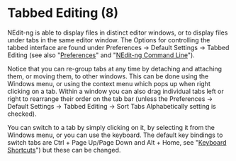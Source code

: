 # Tabbed Editing (8)

NEdit-ng is able to display files in distinct editor windows, or to
display files under tabs in the same editor window. The Options for
controlling the tabbed interface are found under Preferences &rarr;
Default Settings &rarr; Tabbed Editing (see also "[Preferences](29)" and
"[NEdit-ng Command Line](34)").

Notice that you can re-group tabs at any time by detaching and attaching
them, or moving them, to other windows. This can be done using the
Windows menu, or using the context menu which pops up when right
clicking on a tab. Within a window you can also drag individual tabs
left or right to rearrange their order on the tab bar (unless the
Preferences &rarr; Default Settings &rarr; Tabbed Editing &rarr; Sort
Tabs Alphabetically setting is checked).

You can switch to a tab by simply clicking on it, by selecting it from
the Windows menu, or you can use the keyboard. The default key bindings
to switch tabs are Ctrl + Page Up/Page Down and Alt + Home, see
"[Keyboard Shortcuts](06)") but these can be changed.
